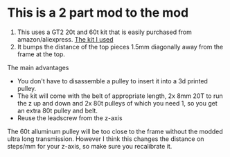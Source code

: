 # This is a 2 part mod to the mod
1. This uses a GT2 20t and 60t kit that is easily purchased from amazon/aliexpress. [The kit I used](https://www.amazon.com/Pulley-Aluminum-Timing-Synchronous-Printer/dp/B0C5J9BM45/ref=sr_1_21?crid=Z7KVO3Y9T3IG&dib=eyJ2IjoiMSJ9.YvnJuRsQZk7EHyMqDNTZpcxtA0aGETf3GDBYU92K3B5-8kDsOU034Bu0j0Dg6GBt0PA_PuQiWs2fb0koJLlyBW2F-KQkyrpBjM6OXtLGffliSeiRML1S-XxxKpTymB-GWvI3aUUhEMuGJm1y2Z3Ghc0SPAMzeV7J2-A48Vmi1zgNAAJw7bDUL-uUt8Jhpp7k_BIABDWbAuoRmzgbB99a4fSGmyaprPlyvlCdQHCls3K4pDvVCJPrLYpHcSpk-9uLRTcvZskOwjdOlbNnaJ4ctzX4jAfCzOsjeXWkwYfMrr4.xBKHfXnlxUc4uiSpdHrHSk4tK6vfqo0sx9u7m5cPVFQ&dib_tag=se&keywords=gt2%2Btiming%2Bbelt%2Band%2Bpulley%2B8mm%2Bbore&qid=1714838890&s=industrial&sprefix=gt2%2Btiming%2Bbelt%2Band%2Bpulley%2B8mm%2Bbor%2Cindustrial%2C110&sr=1-21&th=1)
2. It bumps the distance of the top pieces 1.5mm diagonally away from the frame at the top.

The main advantages 
- You don't have to disassemble a pulley to insert it into a 3d printed pulley.
- The kit will come with the belt of appropriate length, 2x 8mm 20T to run the z up and down and 2x 80t pulleys of which you need 1, so you get an extra 80t pulley and belt. 
- Reuse the leadscrew from the z-axis

The 60t alluminum pulley will be too close to the frame without the modded ultra long transmission. 
However I think this changes the distance on steps/mm for your z-axis, so make sure you recalibrate it. 

